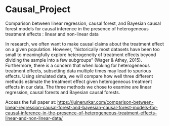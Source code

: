 # Causal_Project
Comparison between linear regression, causal forest, and Bayesian causal forest models for causal inference in the presence of heterogeneous treatment effects : linear and non-linear data

In research, we often want to make causal claims about the treatment effect on a given population. However, “historically most datasets have been too small to meaningfully explore heterogeneity of treatment effects beyond dividing the sample into a few subgroups” (Wager & Athey, 2015). Furthermore, there is a concern that when looking for heterogeneous treatment effects, subsetting data multiple times may lead to spurious effects. Using simulated data, we will compare how well three different methods estimate the treatment effect given heterogeneous treatment effects in our data. The three methods we chose to examine are linear regression, causal forests and Bayesian causal forests.

Access the full paper at: 
https://juinerurkar.com/comparison-between-linear-regression-causal-forest-and-bayesian-causal-forest-models-for-causal-inference-in-the-presence-of-heterogeneous-treatment-effects-linear-and-non-linear-data/ 
